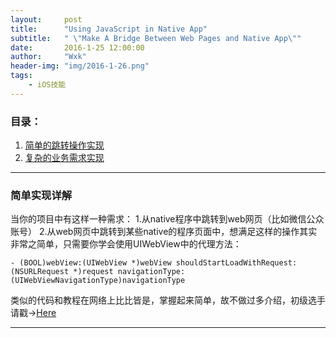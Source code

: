 ```yaml
---
layout:     post
title:      "Using JavaScript in Native App"
subtitle:   " \"Make A Bridge Between Web Pages and Native App\""
date:       2016-1-25 12:00:00
author:     "Wxk"
header-img: "img/2016-1-26.png"
tags:
    - iOS技能
---
```



### 目录：
1. [简单的跳转操作实现][1]
2. [复杂的业务需求实现][2]



<p id = "simple"></p>

---
### 简单实现详解
当你的项目中有这样一种需求： 1.从native程序中跳转到web网页（比如微信公众账号） 2.从web网页中跳转到某些native的程序页面中，想满足这样的操作其实非常之简单，只需要你学会使用UIWebView中的代理方法：

`- (BOOL)webView:(UIWebView *)webView shouldStartLoadWithRequest:(NSURLRequest *)request navigationType:(UIWebViewNavigationType)navigationType`

类似的代码和教程在网络上比比皆是，掌握起来简单，故不做过多介绍，初级选手请戳→[Here][3]

<p id = "complicate"></p>

[1]:	#simple
[2]:	#complicate
[3]:	http://www.jianshu.com/p/d83b824d8b24

---